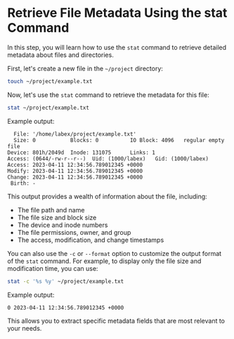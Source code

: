 # Retrieve File Metadata Using the stat Command

In this step, you will learn how to use the `stat` command to retrieve detailed metadata about files and directories.

First, let's create a new file in the `~/project` directory:

```bash
touch ~/project/example.txt
```

Now, let's use the `stat` command to retrieve the metadata for this file:

```bash
stat ~/project/example.txt
```

Example output:

```
  File: '/home/labex/project/example.txt'
  Size: 0         	Blocks: 0          IO Block: 4096   regular empty file
Device: 801h/2049d	Inode: 131075      Links: 1
Access: (0644/-rw-r--r--)  Uid: (1000/labex)   Gid: (1000/labex)
Access: 2023-04-11 12:34:56.789012345 +0000
Modify: 2023-04-11 12:34:56.789012345 +0000
Change: 2023-04-11 12:34:56.789012345 +0000
 Birth: -
```

This output provides a wealth of information about the file, including:

- The file path and name
- The file size and block size
- The device and inode numbers
- The file permissions, owner, and group
- The access, modification, and change timestamps

You can also use the `-c` or `--format` option to customize the output format of the `stat` command. For example, to display only the file size and modification time, you can use:

```bash
stat -c '%s %y' ~/project/example.txt
```

Example output:

```
0 2023-04-11 12:34:56.789012345 +0000
```

This allows you to extract specific metadata fields that are most relevant to your needs.
